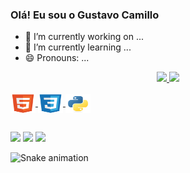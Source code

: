 ### Olá! Eu sou o Gustavo Camillo

- 🔭 I’m currently working on ...
- 🌱 I’m currently learning ...
- 😄 Pronouns: ...

<div align="center">
  <a href="https://github.com/guscamillo">
  <img height="180em" src="https://github-readme-stats.vercel.app/api?username=guscamillo&show_icons=true&theme=dark&include_all_commits=true&count_private=true"/>
  <img height="180em" src="https://github-readme-stats.vercel.app/api/top-langs/?username=guscamillo&layout=compact&langs_count=7&theme=dark"/>
</div>
<div style="display: inline_block"><br>
  <img align="center" alt="Gus-HTML" height="30" width="40" src="https://raw.githubusercontent.com/devicons/devicon/master/icons/html5/html5-original.svg">
  <img align="center" alt="Gus-CSS" height="30" width="40" src="https://raw.githubusercontent.com/devicons/devicon/master/icons/css3/css3-original.svg">
  <img align="center" alt="Gus-Python" height="30" width="40" src="https://raw.githubusercontent.com/devicons/devicon/master/icons/python/python-original.svg">
</div>

  ##
  
  <div> 
  <a href="https://www.youtube.com/channel/UCmmcIZ0-nHaGkspAxM7ByNQ" target="_blank"><img src="https://img.shields.io/badge/YouTube-FF0000?style=for-the-badge&logo=youtube&logoColor=white" target="_blank"></a>
  <a href="https://instagram.com/guscamillo" target="_blank"><img src="https://img.shields.io/badge/-Instagram-%23E4405F?style=for-the-badge&logo=instagram&logoColor=white" target="_blank"></a>
 	<a href="https://www.twitch.tv/guuhcs_" target="_blank"><img src="https://img.shields.io/badge/Twitch-9146FF?style=for-the-badge&logo=twitch&logoColor=white" target="_blank"></a>
    
  ![Snake animation](https://github.com/guscamillo/guscamillo/blob/output/github-contribution-grid-snake.svg)
    
</div>
